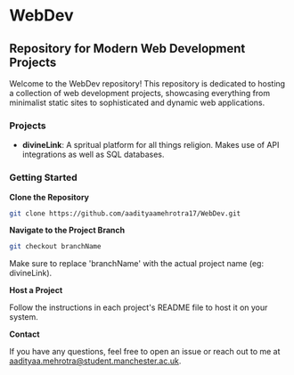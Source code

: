 # WebDev
## Repository for Modern Web Development Projects

Welcome to the WebDev repository! This repository is dedicated to hosting a collection of web development projects, showcasing everything from minimalist static sites to sophisticated and dynamic web applications.

### Projects
- **divineLink**: A spritual platform for all things religion. Makes use of API integrations as well as SQL databases.

### Getting Started

**Clone the Repository**
```bash
git clone https://github.com/aadityaamehrotra17/WebDev.git
```

**Navigate to the Project Branch**
```bash
git checkout branchName
```
Make sure to replace 'branchName' with the actual project name (eg: divineLink).

**Host a Project**

Follow the instructions in each project's README file to host it on your system.

**Contact**

If you have any questions, feel free to open an issue or reach out to me at aadityaa.mehrotra@student.manchester.ac.uk.
